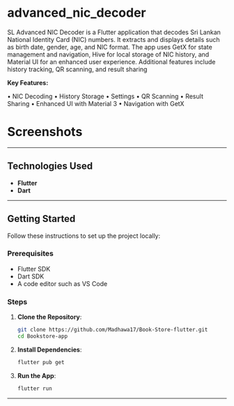 # advanced_nic_decoder
SL Advanced NIC Decoder is a Flutter application that decodes Sri Lankan National Identity Card (NIC) numbers. It extracts and displays details such as birth date, gender, age, and NIC format. The app uses GetX for state management and navigation, Hive for local storage of NIC history, and Material UI for an enhanced user experience. Additional features include history tracking, QR scanning, and result sharing

**Key Features:**

•	NIC Decoding 
•	History Storage 
•	Settings 
•	QR Scanning 
•	Result Sharing 
•	Enhanced UI with Material 3 
•	Navigation with GetX 

# Screenshots
________________________________________


## Technologies Used

- **Flutter**
- **Dart**

---

## Getting Started

Follow these instructions to set up the project locally:

### Prerequisites

- Flutter SDK 
- Dart SDK
- A code editor such as VS Code

### Steps

1. **Clone the Repository**:
   ```bash
   git clone https://github.com/Madhawa17/Book-Store-flutter.git
   cd Bookstore-app
   ```

2. **Install Dependencies**:
   ```bash
   flutter pub get
   ```

3. **Run the App**:
   ```bash
   flutter run
   ```

---
